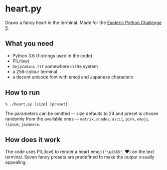 # heart.py

Draws a fancy heart in the terminal.  Made for the [Esoteric Python
Challenge 5](https://github.com/python-discord/esoteric-python-challenges/tree/master/challenges/05-text-hearts).

## What you need

- Python 3.6 (f-strings used in the code)
- PIL(low)
- `DejaVuSans.ttf` somewhere in the system
- a 256-colour terminal
- a decent unicode font with emoji and Japanese characters

## How to run

```
% ./heart.py [size] [preset]
```

The parameters can be omitted -- size defaults to 24 and preset is
chosen randomly from the available ones -- `matrix`, `shades`,
`ascii`, `pink`, `emoji`, `lipsum`, `japanese`.

## How does it work

The code uses PIL(low) to render a heart emoji (`"\u2665"`, ♥) on the
text terminal.  Seven fancy presets are predefined to make the output
visually appealing.
